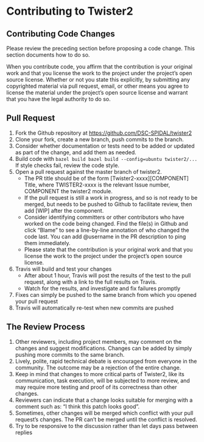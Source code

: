 # Contributing to Twister2

## Contributing Code Changes

Please review the preceding section before proposing a code change. This section documents how to do so.

When you contribute code, you affirm that the contribution is your original work and that you license the work to the project under the project’s open source license. Whether or not you state this explicitly, by submitting any copyrighted material via pull request, email, or other means you agree to license the material under the project’s open source license and warrant that you have the legal authority to do so.

## Pull Request

1. Fork the Github repository at https://github.com/DSC-SPIDAL/twister2 
2. Clone your fork, create a new branch, push commits to the branch.
3. Consider whether documentation or tests need to be added or updated as part of the change, and add them as needed.
4. Build code with `bazel build bazel build --config=ubuntu twister2/...` If style checks fail, review the code style.
5. Open a pull request against the master branch of twister2. 
   * The PR title should be of the form [Twister2-xxxx][COMPONENT] Title, where TWISTER2-xxxx is the relevant Issue number, COMPONENT the twister2 module. 
   * If the pull request is still a work in progress, and so is not ready to be merged, but needs to be pushed to Github to facilitate review, then add [WIP] after the component.
   * Consider identifying committers or other contributors who have worked on the code being changed. Find the file(s) in Github and click “Blame” to see a line-by-line annotation of who changed the code last. You can add @username in the PR description to ping them immediately.
   * Please state that the contribution is your original work and that you license the work to the project under the project’s open source license.
5. Travis will build and test your changes
   * After about 1 hour, Travis will post the results of the test to the pull request, along with a link to the full results on Travis.
   * Watch for the results, and investigate and fix failures promptly
6. Fixes can simply be pushed to the same branch from which you opened your pull request
7. Travis will automatically re-test when new commits are pushed

## The Review Process

1. Other reviewers, including project members, may comment on the changes and suggest modifications. Changes can be added by simply pushing more commits to the same branch.
2. Lively, polite, rapid technical debate is encouraged from everyone in the community. The outcome may be a rejection of the entire change.
4. Keep in mind that changes to more critical parts of Twister2, like its communication, task execution, will be subjected to more review, and may require more testing and proof of its correctness than other changes.
5. Reviewers can indicate that a change looks suitable for merging with a comment such as: “I think this patch looks good”. 
6. Sometimes, other changes will be merged which conflict with your pull request’s changes. The PR can’t be merged until the conflict is resolved. 
7. Try to be responsive to the discussion rather than let days pass between replies

